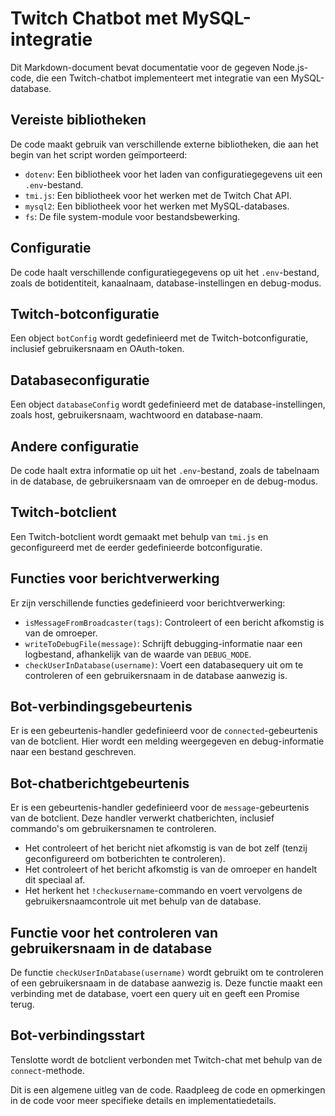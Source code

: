 # Twitch Chatbot met MySQL-integratie

Dit Markdown-document bevat documentatie voor de gegeven Node.js-code, die een Twitch-chatbot implementeert met integratie van een MySQL-database.

## Vereiste bibliotheken

De code maakt gebruik van verschillende externe bibliotheken, die aan het begin van het script worden geïmporteerd:

- `dotenv`: Een bibliotheek voor het laden van configuratiegegevens uit een `.env`-bestand.
- `tmi.js`: Een bibliotheek voor het werken met de Twitch Chat API.
- `mysql2`: Een bibliotheek voor het werken met MySQL-databases.
- `fs`: De file system-module voor bestandsbewerking.

## Configuratie

De code haalt verschillende configuratiegegevens op uit het `.env`-bestand, zoals de botidentiteit, kanaalnaam, database-instellingen en debug-modus.

## Twitch-botconfiguratie

Een object `botConfig` wordt gedefinieerd met de Twitch-botconfiguratie, inclusief gebruikersnaam en OAuth-token.

## Databaseconfiguratie

Een object `databaseConfig` wordt gedefinieerd met de database-instellingen, zoals host, gebruikersnaam, wachtwoord en database-naam.

## Andere configuratie

De code haalt extra informatie op uit het `.env`-bestand, zoals de tabelnaam in de database, de gebruikersnaam van de omroeper en de debug-modus.

## Twitch-botclient

Een Twitch-botclient wordt gemaakt met behulp van `tmi.js` en geconfigureerd met de eerder gedefinieerde botconfiguratie.

## Functies voor berichtverwerking

Er zijn verschillende functies gedefinieerd voor berichtverwerking:

- `isMessageFromBroadcaster(tags)`: Controleert of een bericht afkomstig is van de omroeper.
- `writeToDebugFile(message)`: Schrijft debugging-informatie naar een logbestand, afhankelijk van de waarde van `DEBUG_MODE`.
- `checkUserInDatabase(username)`: Voert een databasequery uit om te controleren of een gebruikersnaam in de database aanwezig is.

## Bot-verbindingsgebeurtenis

Er is een gebeurtenis-handler gedefinieerd voor de `connected`-gebeurtenis van de botclient. Hier wordt een melding weergegeven en debug-informatie naar een bestand geschreven.

## Bot-chatberichtgebeurtenis

Er is een gebeurtenis-handler gedefinieerd voor de `message`-gebeurtenis van de botclient. Deze handler verwerkt chatberichten, inclusief commando's om gebruikersnamen te controleren.

- Het controleert of het bericht niet afkomstig is van de bot zelf (tenzij geconfigureerd om botberichten te controleren).
- Het controleert of het bericht afkomstig is van de omroeper en handelt dit speciaal af.
- Het herkent het `!checkusername`-commando en voert vervolgens de gebruikersnaamcontrole uit met behulp van de database.

## Functie voor het controleren van gebruikersnaam in de database

De functie `checkUserInDatabase(username)` wordt gebruikt om te controleren of een gebruikersnaam in de database aanwezig is. Deze functie maakt een verbinding met de database, voert een query uit en geeft een Promise terug.

## Bot-verbindingsstart

Tenslotte wordt de botclient verbonden met Twitch-chat met behulp van de `connect`-methode.

Dit is een algemene uitleg van de code. Raadpleeg de code en opmerkingen in de code voor meer specifieke details en implementatiedetails.
